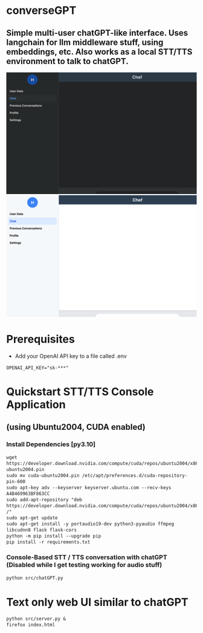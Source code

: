 # converseGPT
## Simple multi-user chatGPT-like interface. Uses langchain for llm middleware stuff, using embeddings, etc. Also works as a local STT/TTS environment to talk to chatGPT.
![alt text](https://github.com/hemenge133/converseGPT/blob/main/ss_dark.png?raw=true)
![alt text](https://github.com/hemenge133/converseGPT/blob/main/ss_light.png?raw=true)

# Prerequisites
- Add your OpenAI API key to a file called .env
```
OPENAI_API_KEY="sk-***"
```

# Quickstart STT/TTS Console Application
## (using Ubuntu2004, CUDA enabled)

### Install Dependencies [py3.10]
```
wget https://developer.download.nvidia.com/compute/cuda/repos/ubuntu2004/x86_64/cuda-ubuntu2004.pin
sudo mv cuda-ubuntu2004.pin /etc/apt/preferences.d/cuda-repository-pin-600
sudo apt-key adv --keyserver keyserver.ubuntu.com --recv-keys A4B469963BF863CC
sudo add-apt-repository "deb https://developer.download.nvidia.com/compute/cuda/repos/ubuntu2004/x86_64/ /"
sudo apt-get update
sudo apt-get install -y portaudio19-dev python3-pyaudio ffmpeg libcudnn8 flask flask-cors
python -m pip install --upgrade pip
pip install -r requirements.txt
```

### Console-Based STT / TTS conversation with chatGPT (Disabled while I get testing working for audio stuff)
```
python src/chatGPT.py
```

# Text only web UI similar to chatGPT
```
python src/server.py &
firefox index.html
```
